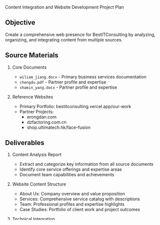 Content Integration and Website Development Project Plan

## Objective

Create a comprehensive web presence for BestITConsulting by analyzing, organizing, and integrating
content from multiple sources.

## Source Materials

1. Core Documents

   - `wiliam_jiang.docx` - Primary business services documentation
   - `chengdu.pdf` - Partner profile and expertise
   - `shamin_yang.docx` - Partner profile and expertise

2. Reference Websites
   - Primary Portfolio: bestitconsulting.vercel.app/our-work
   - Partner Projects:
     - erongdan.com
     - dzfactoring.com.cn
     - shop.ultimatech.hk/face-fusion

## Deliverables

1. Content Analysis Report

   - Extract and categorize key information from all source documents
   - Identify core service offerings and expertise areas
   - Document team capabilities and achievements

2. Website Content Structure

   - About Us: Company overview and value proposition
   - Services: Comprehensive service catalog with descriptions
   - Team: Professional profiles and expertise highlights
   - Case Studies: Portfolio of client work and project outcomes

3. Technical Integration
   - Implement content using recommended modules:
     - MCP Services Context7
     - Task-Master
     - SequentialThing
   - Ensure responsive design and optimal user experience
   - Maintain consistent branding across all sections

## Success Criteria

- All source content successfully analyzed and categorized
- Website sections populated with relevant, well-organized content
- Technical modules properly integrated
- Content accurately reflects company services and partner expertise
- Case studies effectively showcase project portfolio

## Timeline

Please provide project timeline requirements for proper scheduling.
